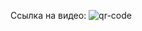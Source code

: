 Ссылка на видео: 
![qr-code](https://github.com/user-attachments/assets/d5f5aeb5-99ec-46ac-aa00-27a349af4073)

